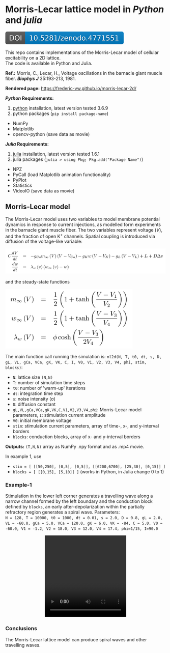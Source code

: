 # Morris-Lecar lattice model in *Python* and *julia*

[![DOI](zenodo.4771551.svg)](https://zenodo.org/badge/latestdoi/368721031)

This repo contains implementations of the Morris-Lecar model of cellular excitability on a 2D lattice.  
The code is available in Python and Julia.  

**Ref.:** Morris, C., Lecar, H., Voltage oscillations in the barnacle giant muscle fiber. __*Biophys J*__ 35:193-213, 1981.

**Rendered page:** https://frederic-vw.github.io/morris-lecar-2d/

**_Python_ Requirements:**
1. [python](https://www.python.org/) installation, latest version tested 3.6.9
2. python packages (`pip install package-name`)
  - NumPy
  - Matplotlib
  - opencv-python (save data as movie)

**_Julia_ Requirements:**
1. [julia](https://julialang.org/) installation, latest version tested 1.6.1
2. julia packages (`julia > using Pkg; Pkg.add("Package Name")`)
  - NPZ
  - PyCall (load Matplotlib animation functionality)
  - PyPlot
  - Statistics
  - VideoIO (save data as movie)

## Morris-Lecar model

The Morris-Lecar model uses two variables to model membrane potential dynamics in response to current injections, as modelled form experiments in the barnacle giant muscle fiber. The two variables represent voltage ($V$), and the fraction of open K<sup>+</sup> channels. 
Spatial coupling is introduced via diffusion of the voltage-like variable:

<p align="left">
<img width="800" src="images/ml_equations_971_151.png">
</p>

and the steady-state functions

<p align="left">
<img width="400" src="images/ml_functions_502_235.png">
</p>

<!--
Noise is added via Itô-integration:

<p align="left">
<img width="280" src="images/fhn_sde_368_96_bg.png">
</p>
-->

The main function call running the simulation is: `ml2d(N, T, t0, dt, s, D, gL, VL, gCa, VCa, gK, VK, C, I, V0, V1, V2, V3, V4, phi, stim, blocks)`:  
- `N`: lattice size `(N,N)`
- `T`: number of simulation time steps
- `t0`: number of 'warm-up' iterations
- `dt`: integration time step
- `s`: noise intensity (&sigma;)
- `D`: diffusion constant
- `gL,VL,gCa,VCa,gK,VK,C,V1,V2,V3,V4,phi`: Morris-Lecar model parameters, `I`: stimulation current amplitude
- `V0`: initial membrane voltage
- `stim`: stimulation current parameters, array of time-, x-, and y-interval borders
- `blocks`: conduction blocks, array of x- and y-interval borders

**Outputs:** `(T,N,N)` array as NumPy .npy format and as .mp4 movie.

In example 1, use
- `stim = [ [[50,250], [0,5], [0,5]], [[6200,6700], [25,30], [0,15]] ]`
- `blocks = [ [[0,15], [5,10]] ]`
(works in Python, in Julia change 0 to 1)

### Example-1
Stimulation in the lower left corner generates a travelling wave along a narrow channel formed by the left boundary and the conduction block defined by `blocks`, an early after-depolarization within the partially refractory region generates a spiral wave.
Parameters:  
`N = 128, T = 10000, t0 = 1000, dt = 0.01, s = 2.0, D = 0.8, gL = 2.0, VL = -60.0, gCa = 5.0, VCa = 120.0, gK = 6.0, VK = -84, C = 5.0, V0 = -60.0, V1 = -1.2, V2 = 18.0, V3 = 12.0, V4 = 17.4, phi=1/15, I=90.0`

<p align="center">
<video src="videos/ml2d_I_90.00_s_2.00_D_0.80.webm" width="256" height="256" controls preload></video>
</p>

### Conclusions
The Morris-Lecar lattice model can produce spiral waves and other travelling waves.
